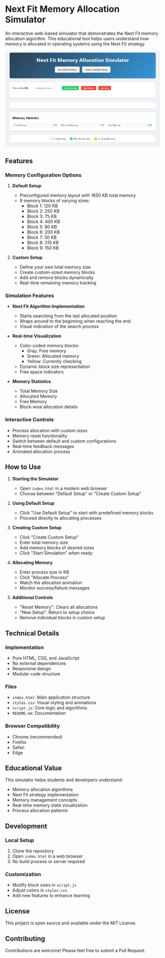 # Next Fit Memory Allocation Simulator

An interactive web-based simulator that demonstrates the Next Fit memory allocation algorithm. This educational tool helps users understand how memory is allocated in operating systems using the Next Fit strategy.

![Next Fit Memory Allocation Simulator](simulator-preview.png)

## Features

### Memory Configuration Options

1. **Default Setup**
   - Preconfigured memory layout with 1650 KB total memory
   - 9 memory blocks of varying sizes:
     - Block 1: 120 KB
     - Block 2: 250 KB
     - Block 3: 75 KB
     - Block 4: 400 KB
     - Block 5: 90 KB
     - Block 6: 200 KB
     - Block 7: 50 KB
     - Block 8: 315 KB
     - Block 9: 150 KB

2. **Custom Setup**
   - Define your own total memory size
   - Create custom-sized memory blocks
   - Add and remove blocks dynamically
   - Real-time remaining memory tracking

### Simulation Features

- **Next Fit Algorithm Implementation**
  - Starts searching from the last allocated position
  - Wraps around to the beginning when reaching the end
  - Visual indication of the search process

- **Real-time Visualization**
  - Color-coded memory blocks:
    - Gray: Free memory
    - Green: Allocated memory
    - Yellow: Currently checking
  - Dynamic block size representation
  - Free space indicators

- **Memory Statistics**
  - Total Memory Size
  - Allocated Memory
  - Free Memory
  - Block-wise allocation details

### Interactive Controls

- Process allocation with custom sizes
- Memory reset functionality
- Switch between default and custom configurations
- Real-time feedback messages
- Animated allocation process

## How to Use

1. **Starting the Simulator**
   - Open `index.html` in a modern web browser
   - Choose between "Default Setup" or "Create Custom Setup"

2. **Using Default Setup**
   - Click "Use Default Setup" to start with predefined memory blocks
   - Proceed directly to allocating processes

3. **Creating Custom Setup**
   - Click "Create Custom Setup"
   - Enter total memory size
   - Add memory blocks of desired sizes
   - Click "Start Simulation" when ready

4. **Allocating Memory**
   - Enter process size in KB
   - Click "Allocate Process"
   - Watch the allocation animation
   - Monitor success/failure messages

5. **Additional Controls**
   - "Reset Memory": Clears all allocations
   - "New Setup": Return to setup choice
   - Remove individual blocks in custom setup

## Technical Details

### Implementation
- Pure HTML, CSS, and JavaScript
- No external dependencies
- Responsive design
- Modular code structure

### Files
- `index.html`: Main application structure
- `styles.css`: Visual styling and animations
- `script.js`: Core logic and algorithms
- `README.md`: Documentation

### Browser Compatibility
- Chrome (recommended)
- Firefox
- Safari
- Edge

## Educational Value

This simulator helps students and developers understand:
- Memory allocation algorithms
- Next Fit strategy implementation
- Memory management concepts
- Real-time memory state visualization
- Process allocation patterns

## Development

### Local Setup
1. Clone the repository
2. Open `index.html` in a web browser
3. No build process or server required

### Customization
- Modify block sizes in `script.js`
- Adjust colors in `styles.css`
- Add new features to enhance learning

## License

This project is open source and available under the MIT License.

## Contributing

Contributions are welcome! Please feel free to submit a Pull Request.
